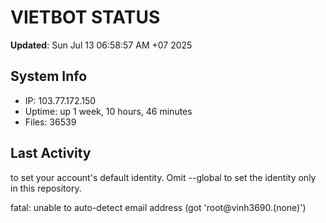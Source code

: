 # VIETBOT STATUS
**Updated**: Sun Jul 13 06:58:57 AM +07 2025

## System Info
- IP: 103.77.172.150
- Uptime: up 1 week, 10 hours, 46 minutes
- Files: 36539

## Last Activity

to set your account's default identity.
Omit --global to set the identity only in this repository.

fatal: unable to auto-detect email address (got 'root@vinh3690.(none)')
